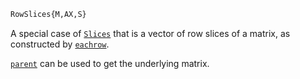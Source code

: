 ```julia
RowSlices{M,AX,S}
```

A special case of [`Slices`](@ref) that is a vector of row slices of a matrix, as constructed by [`eachrow`](@ref).

[`parent`](@ref) can be used to get the underlying matrix.

